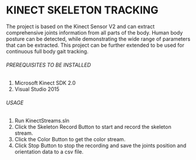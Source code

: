 # KINECT SKELETON TRACKING
The project is based on the Kinect Sensor V2 and can extract comprehensive joints information from all parts of the body. Human body posture can be detected, while demonstrating the wide range of parameters that can be extracted. This project can be further extended to be used for continuous full body gait tracking.

###### PREREQUISITES TO BE INSTALLED
  1. Microsoft Kinect SDK 2.0
  2. Visual Studio 2015
 
###### USAGE
  1. Run KinectStreams.sln
  2. Click the Skeleton Record Button to start and record the skeleton stream.
  3. Click the Color Button to get the color stream.
  4. Click Stop Button to stop the recording and save the joints position and orientation data to a csv file.
